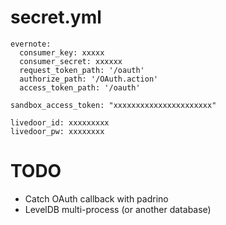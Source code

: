 secret.yml
==========================

    evernote:
      consumer_key: xxxxx
      consumer_secret: xxxxxx
      request_token_path: '/oauth'
      authorize_path: '/OAuth.action'
      access_token_path: '/oauth'

    sandbox_access_token: "xxxxxxxxxxxxxxxxxxxxxx"

    livedoor_id: xxxxxxxxx
    livedoor_pw: xxxxxxxx


TODO
================================

* Catch OAuth callback with padrino
* LevelDB multi-process (or another database)

